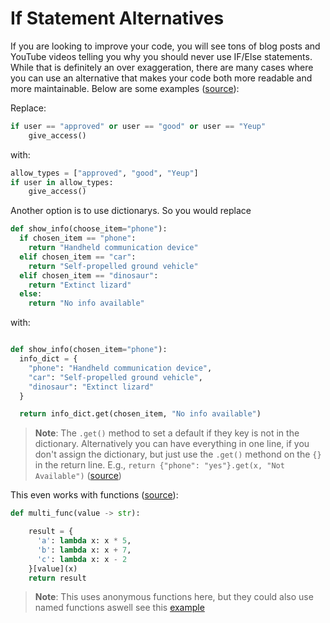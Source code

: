 # If Statement Alternatives

If you are looking to improve your code, you will see tons of blog posts and YouTube videos telling you why you should never use IF/Else statements. While that is definitely an over exaggeration, there are many cases where you can use an alternative that makes your code both more readable and more maintainable. Below are some examples ([source](https://medium.com/swlh/3-alternatives-to-if-statements-to-make-your-python-code-more-readable-91a9991fb353)):

Replace:

```python
if user == "approved" or user == "good" or user == "Yeup"
    give_access()
```

with:

```python
allow_types = ["approved", "good", "Yeup"]
if user in allow_types:
    give_access()
```

Another option is to use dictionarys. So you would replace

```python
def show_info(choose_item="phone"):
  if chosen_item == "phone":
    return "Handheld communication device"
  elif chosen_item == "car":
    return "Self-propelled ground vehicle"
  elif chosen_item == "dinosaur":
    return "Extinct lizard"
  else:
    return "No info available"
```

with:

```python

def show_info(chosen_item="phone"):
  info_dict = {
    "phone": "Handheld communication device",
    "car": "Self-propelled ground vehicle",
    "dinosaur": "Extinct lizard"
  }

  return info_dict.get(chosen_item, "No info available")
```

> **Note**: The `.get()` method to set a default if they key is not in the dictionary. Alternatively you can have everything in one line, if you don't assign the dictionary, but just use the `.get()` methond on the `{}` in the return line. E.g., `return {"phone": "yes"}.get(x, "Not Available")` ([source](https://stackoverflow.com/a/103081))

This even works with functions ([source](https://stackoverflow.com/a/60215)):

```python
def multi_func(value -> str):

    result = {
      'a': lambda x: x * 5,
      'b': lambda x: x + 7,
      'c': lambda x: x - 2
    }[value](x)
    return result
```

> **Note**: This uses anonymous functions here, but they could also use named functions aswell see this [example](https://medium.com/swlh/3-alternatives-to-if-statements-to-make-your-python-code-more-readable-91a9991fb353#6a88)
